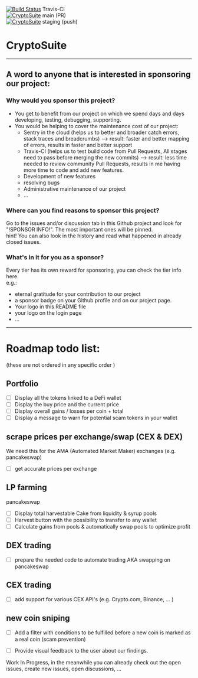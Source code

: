 [![Build Status](https://app.travis-ci.com/mimusica/CryptoSuite.svg?branch=main)](https://app.travis-ci.com/mimusica/CryptoSuite) Travis-CI<br>
[![CryptoSuite](https://github.com/mimusica/CryptoSuite/actions/workflows/CryptoSuite.yml/badge.svg?branch=main&event=pull_request)](https://github.com/mimusica/CryptoSuite/actions/workflows/CryptoSuite.yml) main (PR)<br>
[![CryptoSuite](https://github.com/mimusica/CryptoSuite/actions/workflows/CryptoSuite.yml/badge.svg?branch=staging&event=push)](https://github.com/mimusica/CryptoSuite/actions/workflows/CryptoSuite.yml) staging (push)

# CryptoSuite

-------------

## A word to anyone that is interested in sponsoring our project:

### Why would you sponsor this project?

- You get to benefit from our project on which we spend days and days developing, testing, debugging, supporting.
- You would be helping to cover the maintenance cost of our project:
  - Sentry in the cloud (helps us to better and broader catch errors, stack traces and breadcrumbs) --> result: faster and better mapping of errors, results in faster and better support
  - Travis-CI (helps us to test build code from Pull Requests, All stages need to pass before merging the new commits) --> result: less time needed to review community Pull Requests, results in me having more time to code and add new features.
  - Development of new features
  - resolving bugs
  - Administrative maintenance of our project
  - ...

### Where can you find reasons to sponsor this project?

Go to the issues and/or discussion tab in this Github project and look for "!SPONSOR INFO!".
The most important ones will be pinned.<br>
hint! You can also look in the history and read what happened in already closed issues.

### What's in it for you as a sponsor?

Every tier has its own reward for sponsoring, you can check the tier info here.<br>
e.g.:
- eternal gratitude for your contribution to our project
- a sponsor badge on your Github profile and on our project page.
- Your logo in this README file
- your logo on the login page
- ...

--------------------------------------------------------------------------------

# Roadmap todo list:

(these are not ordered in any specific order )

## Portfolio

- [ ] Display all the tokens linked to a DeFi wallet
- [ ] Display the buy price and the current price
- [ ] Display overall gains / losses per coin + total
- [ ] Display a message to warn for potential scam tokens in your wallet

## scrape prices per exchange/swap (CEX & DEX)

We need this for the AMA (Automated Market Maker) exchanges (e.g. pancakeswap)
- [ ] get accurate prices per exchange

## LP farming

pancakeswap

- [ ] Display total harvestable Cake from liquidity & syrup pools
- [ ] Harvest button with the possibility to transfer to any wallet
- [ ] Calculate gains from pools & automatically swap pools to optimize profit

## DEX trading

- [ ] prepare the needed code to automate trading AKA swapping on pancakeswap

## CEX trading

- [ ] add support for various CEX API's (e.g. Crypto.com, Binance, ... )


## new coin sniping
- [ ] Add a filter with conditions to be fulfilled before a new coin is marked as a real coin (scam prevention)
- [ ] Provide visual feedback to the user about our findings.


Work In Progress, in the meanwhile you can already check out the open issues,
create new issues, open discussions, ...
